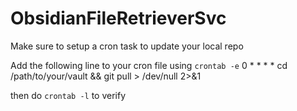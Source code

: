 # ObsidianFileRetrieverSvc
Make sure to setup a cron task to update your local repo 

Add the following line to your cron file  using `crontab -e`
0 * * * * cd /path/to/your/vault && git pull > /dev/null 2>&1

then do `crontab -l` to verify
